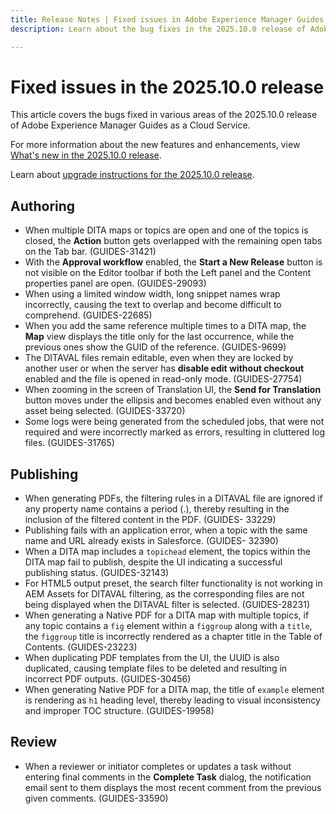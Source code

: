 ```yaml
---
title: Release Notes | Fixed issues in Adobe Experience Manager Guides, 2025.10.0 release
description: Learn about the bug fixes in the 2025.10.0 release of Adobe Experience Manager Guides as a Cloud Service.

---
```

# Fixed issues in the 2025.10.0 release 

This article covers the bugs fixed in various areas of the 2025.10.0 release of Adobe Experience Manager Guides as a Cloud Service.

For more information about the new features and enhancements, view [What's new in the 2025.10.0 release](whats-new-2025-10-0.md).

Learn about [upgrade instructions for the 2025.10.0 release](upgrade-instructions-2025-10-0.md).

## Authoring

- When multiple DITA maps or topics are open and one of the topics is closed, the **Action** button gets overlapped with the remaining open tabs on the Tab bar. (GUIDES-31421)
- With the **Approval workflow** enabled, the **Start a New Release** button is not visible on the Editor toolbar if both the Left panel and the Content properties panel are open. (GUIDES-29093)
- When using a limited window width, long snippet names wrap incorrectly, causing the text to overlap and become difficult to comprehend. (GUIDES-22685)
- When you add the same reference multiple times to a DITA map, the **Map** view displays the title only for the last occurrence, while the previous ones show the GUID of the reference. (GUIDES-9699)
- The DITAVAL files remain editable,  even when they are locked by another user or when the server has **disable edit without checkout** enabled and the file is opened in read-only mode. (GUIDES-27754)
- When zooming in the screen of Translation UI, the **Send for Translation** button moves under the ellipsis and becomes enabled even without any asset being selected. (GUIDES-33720)
- Some logs were being generated from the scheduled jobs, that were not required and were incorrectly marked as errors, resulting in cluttered log files. (GUIDES-31765)


## Publishing

- When generating PDFs, the filtering rules in a DITAVAL file are ignored if any property name contains a period (.), thereby resulting in the inclusion of the filtered content in the PDF. (GUIDES- 33229)
- Publishing fails with an application error, when a topic with the same name and URL already exists in Salesforce. (GUIDES- 32390)
- When a DITA map includes a `topichead` element, the topics within the DITA map fail to publish, despite the UI indicating a successful publishing status. (GUIDES-32143)
- For HTML5 output preset, the search filter functionality is not working in AEM Assets for DITAVAL filtering, as the corresponding files are not being displayed when the DITAVAL filter is selected. (GUIDES-28231)
- When generating a Native PDF for a DITA map with multiple topics, if any topic contains a `fig` element within a `figgroup` along with a `title`, the `figgroup` title is incorrectly rendered as a chapter title in the Table of Contents. (GUIDES-23223)
- When duplicating PDF templates from the UI, the UUID is also duplicated, causing template files to be deleted and resulting in incorrect PDF outputs. (GUIDES-30456)
- When generating Native PDF for a DITA map, the title of `example` element is rendering as `h1` heading level, thereby leading to visual inconsistency and improper TOC structure. (GUIDES-19958)

## Review

- When a reviewer or initiator completes or updates a task without entering final comments in the **Complete Task** dialog, the notification email sent to them displays the most recent comment from the previous given comments. (GUIDES-33590)



